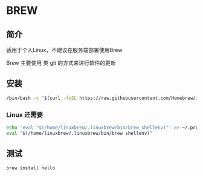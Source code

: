# BREW

## 简介

适用于个人Linux，不建议在服务端部署使用Brew

Brew 主要使用 类 git 的方式来进行软件的更新

## 安装

```bash
/bin/bash -c "$(curl -fsSL https://raw.githubusercontent.com/Homebrew/install/HEAD/install.sh)"
```

### Linux 还需要

```bash
echo 'eval "$(/home/linuxbrew/.linuxbrew/bin/brew shellenv)"' >> ~/.profile
eval "$(/home/linuxbrew/.linuxbrew/bin/brew shellenv)"
```

## 测试

```bash
brew install hello
```
